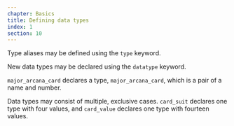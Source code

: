 ```yaml
---
chapter: Basics
title: Defining data types
index: 1
section: 10
---
```

Type aliases may be defined using the `type` keyword.

New data types may be declared using the `datatype` keyword. 

`major_arcana_card` declares a type, `major_arcana_card`, which is a pair of a name and number.

Data types may consist of multiple, exclusive cases. `card_suit` declares one type with four values, and `card_value` declares one type with fourteen values.